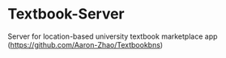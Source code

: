 # Textbook-Server
Server for location-based university textbook marketplace app (https://github.com/Aaron-Zhao/Textbookbns)

